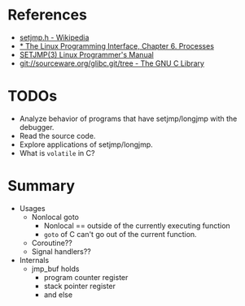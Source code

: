 # References
- [setjmp.h - Wikipedia](https://en.wikipedia.org/wiki/Setjmp.h)
- [* The Linux Programming Interface, Chapter 6. Processes](https://www.safaribooksonline.com/library/view/the-linux-programming/9781593272203/ch06.html)
- [SETJMP(3) Linux Programmer's Manual](http://man7.org/linux/man-pages/man3/setjmp.3.html)
- [git://sourceware.org/glibc.git/tree - The GNU C Library](https://sourceware.org/git/?p=glibc.git;a=tree)

# TODOs
- Analyze behavior of programs that have setjmp/longjmp with the debugger.
- Read the source code.
- Explore applications of setjmp/longjmp.
- What is `volatile` in C?

# Summary
- Usages
  - Nonlocal goto
    - Nonlocal == outside of the currently executing function
    - `goto` of C can't go out of the current function.
  - Coroutine??
  - Signal handlers??
- Internals
  - jmp_buf holds
    - program counter register
    - stack pointer register
    - and else
